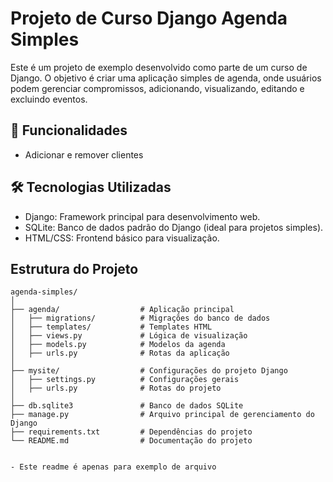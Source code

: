 # Projeto de Curso Django Agenda Simples 

Este é um projeto de exemplo desenvolvido como parte de um curso de Django. O objetivo é criar uma aplicação simples de agenda, onde usuários podem gerenciar compromissos, adicionando, visualizando, editando e excluindo eventos.

## 📜 Funcionalidades

- Adicionar e remover clientes


## 🛠️ Tecnologias Utilizadas

- Django: Framework principal para desenvolvimento web.
- SQLite: Banco de dados padrão do Django (ideal para projetos simples).
- HTML/CSS: Frontend básico para visualização.


## Estrutura do Projeto
```
agenda-simples/
│
├── agenda/                  # Aplicação principal
│   ├── migrations/          # Migrações do banco de dados
│   ├── templates/           # Templates HTML
│   ├── views.py             # Lógica de visualização
│   ├── models.py            # Modelos da agenda
│   ├── urls.py              # Rotas da aplicação
│
├── mysite/                  # Configurações do projeto Django
│   ├── settings.py          # Configurações gerais
│   ├── urls.py              # Rotas do projeto
│
├── db.sqlite3               # Banco de dados SQLite
├── manage.py                # Arquivo principal de gerenciamento do Django
├── requirements.txt         # Dependências do projeto
└── README.md                # Documentação do projeto


- Este readme é apenas para exemplo de arquivo
